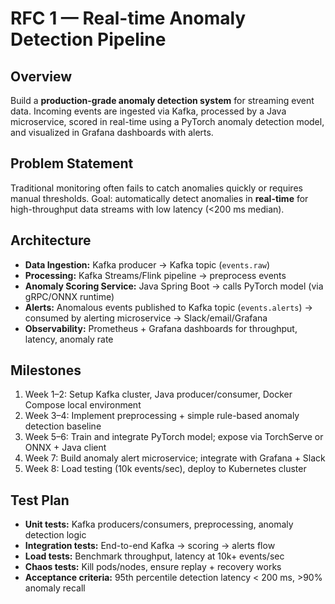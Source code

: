 # RFC 1 — Real-time Anomaly Detection Pipeline

## Overview
Build a **production-grade anomaly detection system** for streaming event data. Incoming events are ingested via Kafka, processed by a Java microservice, scored in real-time using a PyTorch anomaly detection model, and visualized in Grafana dashboards with alerts.

## Problem Statement
Traditional monitoring often fails to catch anomalies quickly or requires manual thresholds. Goal: automatically detect anomalies in **real-time** for high-throughput data streams with low latency (<200 ms median).

## Architecture
- **Data Ingestion:** Kafka producer → Kafka topic (`events.raw`)  
- **Processing:** Kafka Streams/Flink pipeline → preprocess events  
- **Anomaly Scoring Service:** Java Spring Boot → calls PyTorch model (via gRPC/ONNX runtime)  
- **Alerts:** Anomalous events published to Kafka topic (`events.alerts`) → consumed by alerting microservice → Slack/email/Grafana  
- **Observability:** Prometheus + Grafana dashboards for throughput, latency, anomaly rate  

## Milestones
1. Week 1–2: Setup Kafka cluster, Java producer/consumer, Docker Compose local environment  
2. Week 3–4: Implement preprocessing + simple rule-based anomaly detection baseline  
3. Week 5–6: Train and integrate PyTorch model; expose via TorchServe or ONNX + Java client  
4. Week 7: Build anomaly alert microservice; integrate with Grafana + Slack  
5. Week 8: Load testing (10k events/sec), deploy to Kubernetes cluster  

## Test Plan
- **Unit tests:** Kafka producers/consumers, preprocessing, anomaly detection logic  
- **Integration tests:** End-to-end Kafka → scoring → alerts flow  
- **Load tests:** Benchmark throughput, latency at 10k+ events/sec  
- **Chaos tests:** Kill pods/nodes, ensure replay + recovery works  
- **Acceptance criteria:** 95th percentile detection latency < 200 ms, >90% anomaly recall  
